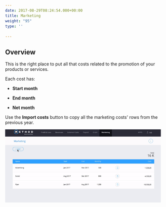 ```yaml
---
date: 2017-08-29T08:24:54.000+00:00
title: Marketing
weight: "95"
type: ''

---
```

## Overview

This is the right place to put all that costs related to the promotion of your products or services.

Each cost has:

* **Start month**

* **End month**

* **Net month**

Use the **Import costs** button to copy all the marketing costs' rows from the previous year.

![](/uploads/2017/09/04/ZGIF-Marketing-TOP.gif)
